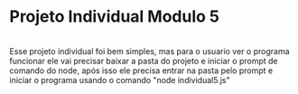 # Projeto Individual Modulo 5
<br>
Esse projeto individual foi bem simples, mas para o usuario ver o programa funcionar ele vai precisar baixar a pasta do projeto e iniciar o prompt de comando do node, após isso ele precisa entrar na pasta pelo prompt e iniciar o programa usando o comando "node individual5.js"
